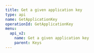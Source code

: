 ```yaml
---
title: Get a given application key
type: api
name: GetApplicationKey
operationId: GetApplicationKey
menu:
  api_v2:
    name: Get a given application key
    parent: Keys
---
```

